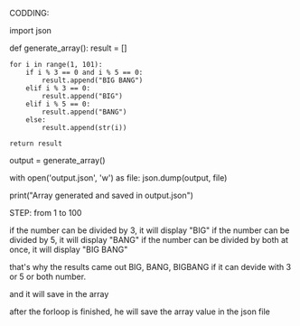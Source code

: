 CODDING:

import json

def generate_array():
    result = []

    for i in range(1, 101):
        if i % 3 == 0 and i % 5 == 0:
            result.append("BIG BANG")
        elif i % 3 == 0:
            result.append("BIG")
        elif i % 5 == 0:
            result.append("BANG")
        else:
            result.append(str(i))

    return result

output = generate_array()

with open('output.json', 'w') as file:
    json.dump(output, file)

print("Array generated and saved in output.json")



STEP:
from 1 to 100

if the number can be divided by 3, it will display "BIG"
if the number can be divided by 5, it will display "BANG"
if the number can be divided by both at once, it will display "BIG BANG"

that's why the results came out BIG, BANG, BIGBANG if it can devide with 3 or 5 or both number.

and it will save in the array

after the forloop is finished, he will save the array value in the json file
